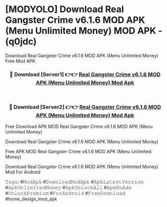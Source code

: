 # [MODYOLO] Download Real Gangster Crime v6.1.6 MOD APK (Menu Unlimited Money) MOD APK - (q0jdc)
Download Real Gangster Crime v6.1.6 MOD APK (Menu Unlimited Money) Free Mod APK

<div align="center">
<h3>🔴 Download [Server1] 👉👉 <a href="https://apk-comot.site?title=Real_Gangster_Crime_v6.1.6_MOD_APK_(Menu_Unlimited_Money)">Real Gangster Crime v6.1.6 MOD APK (Menu Unlimited Money) Mod Apk</a></h3><br>

<h3>🔴 Download [Server2] 👉👉 <a href="https://apk-comot.site?title=Real_Gangster_Crime_v6.1.6_MOD_APK_(Menu_Unlimited_Money)">Real Gangster Crime v6.1.6 MOD APK (Menu Unlimited Money) Mod Apk</a></h3>
</div>


Free Download APK MOD Real Gangster Crime v6.1.6 MOD APK (Menu Unlimited Money)

Download Real Gangster Crime v6.1.6 MOD APK (Menu Unlimited Money) 

Free APK MOD Real Gangster Crime v6.1.6 MOD APK (Menu Unlimited Money) 

Download Real Gangster Crime v6.1.6 MOD APK (Menu Unlimited Money) Mod For Android

𝚃𝚊𝚐𝚜: #𝙼𝚘𝚍𝙰𝚙𝚔 #𝙳𝚘𝚠𝚗𝚕𝚘𝚊𝚍𝙼𝚘𝚍𝙰𝚙𝚔 #𝙰𝚙𝚔𝙻𝚊𝚝𝚎𝚜𝚝𝚅𝚎𝚛𝚜𝚒𝚘𝚗 #𝙰𝚙𝚔𝚄𝚗𝚕𝚒𝚖𝚒𝚝𝚎𝚍𝙼𝚘𝚗𝚎𝚢 #𝙰𝚙𝚔𝚄𝚗𝚕𝚘𝚌𝚔𝙰𝚕𝚕 #𝙰𝚙𝚔𝙽𝚘𝙰𝚍𝚜 #𝚄𝚗𝚕𝚘𝚌𝚔𝙿𝚛𝚎𝚖𝚒𝚞𝚖 #𝙵𝚘𝚛𝙰𝚗𝚍𝚛𝚘𝚒𝚍 #𝙵𝚛𝚎𝚎𝙳𝚘𝚠𝚗𝚕𝚘𝚊𝚍 #home_design_mod_apk